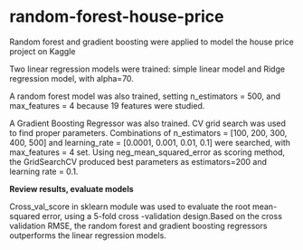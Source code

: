 # random-forest-house-price
Random forest and gradient boosting were applied to model the house price project on Kaggle

Two linear regression models were trained: simple linear model and Ridge regression model, with alpha=70. 

A random forest model was also trained, setting n_estimators = 500, and max_features = 4 because 19 features were studied. 

A Gradient Boosting Regressor was also trained. CV grid search was used to find proper parameters. Combinations of n_estimators = [100, 200, 300, 400, 500] and learning_rate = [0.0001, 0.001, 0.01, 0.1] were searched, with max_features = 4 set. Using neg_mean_squared_error as scoring method, the GridSearchCV produced best parameters as estimators=200 and learning rate = 0.1.

**Review results, evaluate models**

Cross_val_score in sklearn module was used to evaluate the root mean-squared error, using a 5-fold cross -validation design.Based on the cross validation RMSE, the random forest and gradient boosting regressors outperforms the linear regression models.
